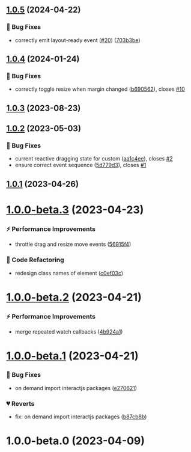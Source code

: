 ## [1.0.5](https://github.com/qmhc/grid-layout-plus/compare/v1.0.4...v1.0.5) (2024-04-22)

### 🐞 Bug Fixes

- correctly emit layout-ready event ([#20](https://github.com/qmhc/grid-layout-plus/issues/20)) ([703b3be](https://github.com/qmhc/grid-layout-plus/commit/703b3beeeb50bc29e5f2ddcf805be201b66396af))

## [1.0.4](https://github.com/qmhc/grid-layout-plus/compare/v1.0.3...v1.0.4) (2024-01-24)

### 🐞 Bug Fixes

- correctly toggle resize when margin changed ([b690562](https://github.com/qmhc/grid-layout-plus/commit/b690562f3671364e4bb33f436f0d834416239acb)), closes [#10](https://github.com/qmhc/grid-layout-plus/issues/10)

## [1.0.3](https://github.com/qmhc/grid-layout-plus/compare/v1.0.2...v1.0.3) (2023-08-23)

## [1.0.2](https://github.com/qmhc/grid-layout-plus/compare/v1.0.1...v1.0.2) (2023-05-03)

### 🐞 Bug Fixes

- current reactive dragging state for custom ([aa1c4ee](https://github.com/qmhc/grid-layout-plus/commit/aa1c4ee28fe48f95ec50af2c99f6af1397a280f4)), closes [#2](https://github.com/qmhc/grid-layout-plus/issues/2)
- ensure correct event sequence ([5d779d3](https://github.com/qmhc/grid-layout-plus/commit/5d779d313033cbbfda91fce6fcd46097e09d4000)), closes [#1](https://github.com/qmhc/grid-layout-plus/issues/1)

## [1.0.1](https://github.com/qmhc/grid-layout-plus/compare/v1.0.0-beta.3...v1.0.1) (2023-04-26)

# [1.0.0-beta.3](https://github.com/qmhc/grid-layout-plus/compare/v1.0.0-beta.2...v1.0.0-beta.3) (2023-04-23)

### ⚡ Performance Improvements

- throttle drag and resize move events ([56915f4](https://github.com/qmhc/grid-layout-plus/commit/56915f469a671f1a5e0b9b3077601c54b87c4839))

### 🔨 Code Refactoring

- redesign class names of element ([c0ef03c](https://github.com/qmhc/grid-layout-plus/commit/c0ef03c18f801dc4dc3632c53683258bddf09aee))

# [1.0.0-beta.2](https://github.com/qmhc/grid-layout-plus/compare/v1.0.0-beta.1...v1.0.0-beta.2) (2023-04-21)

### ⚡ Performance Improvements

- merge repeated watch callbacks ([4b924a1](https://github.com/qmhc/grid-layout-plus/commit/4b924a13364920ff5944b584c3485aadcf99d4e9))

# [1.0.0-beta.1](https://github.com/qmhc/grid-layout-plus/compare/v1.0.0-beta.0...v1.0.0-beta.1) (2023-04-21)

### 🐞 Bug Fixes

- on demand import interactjs packages ([e270621](https://github.com/qmhc/grid-layout-plus/commit/e270621996f806eaa023995f9328a004af2bbcb9))

### 💔 Reverts

- fix: on demand import interactjs packages ([b87cb8b](https://github.com/qmhc/grid-layout-plus/commit/b87cb8bea7d165179123383344297536980bcc11))

# 1.0.0-beta.0 (2023-04-09)
